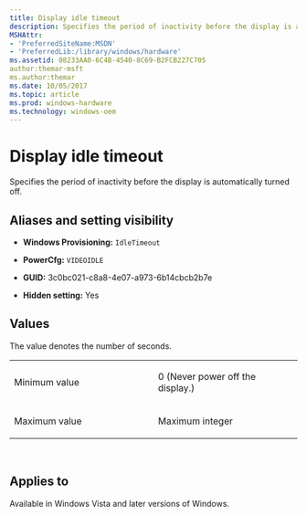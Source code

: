 ```yaml
---
title: Display idle timeout
description: Specifies the period of inactivity before the display is automatically turned off.
MSHAttr:
- 'PreferredSiteName:MSDN'
- 'PreferredLib:/library/windows/hardware'
ms.assetid: 08233AA0-6C4B-4540-8C69-B2FCB227C705
author:themar-msft
ms.author:themar
ms.date: 10/05/2017
ms.topic: article
ms.prod: windows-hardware
ms.technology: windows-oem
---
```


# Display idle timeout


Specifies the period of inactivity before the display is automatically turned off.

## <span id="Aliases_and_setting_visibility"></span><span id="aliases_and_setting_visibility"></span><span id="ALIASES_AND_SETTING_VISIBILITY"></span>Aliases and setting visibility


-   **Windows Provisioning:** `IdleTimeout           `

-   **PowerCfg:** `VIDEOIDLE             `

-   **GUID:** 3c0bc021-c8a8-4e07-a973-6b14cbcb2b7e

-   **Hidden setting:** Yes

## <span id="Values"></span><span id="values"></span><span id="VALUES"></span>Values


The value denotes the number of seconds.

<table>
<colgroup>
<col width="50%" />
<col width="50%" />
</colgroup>
<tbody>
<tr class="odd">
<td><p>Minimum value</p></td>
<td><p>0 (Never power off the display.)</p></td>
</tr>
<tr class="even">
<td><p>Maximum value</p></td>
<td><p>Maximum integer</p></td>
</tr>
</tbody>
</table>

 

## <span id="Applies_to"></span><span id="applies_to"></span><span id="APPLIES_TO"></span>Applies to


Available in Windows Vista and later versions of Windows.
